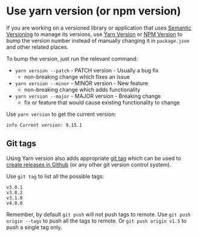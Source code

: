 # Use yarn version (or npm version)

If you are working on a versioned library or application that uses [Semantic Versioning](https://semver.org/) to manage its versions, use [Yarn Version](https://yarnpkg.com/en/docs/cli/version) or [NPM Version](https://docs.npmjs.com/cli/version) to bump the version number instead of manually changing it in `package.json` and other related places.

To bump the version, just run the relevant command:

- `yarn version --patch` - PATCH version - Usually a bug fix
 	- non-breaking change which fixes an issue
- `yarn version --minor` - MINOR version - New feature
	- non-breaking change which adds functionality
- `yarn version --major` - MAJOR version - Breaking change
	- fix or feature that would cause existing functionality to change

Use `yarn version` to get the current version:

	info Current version: 9.15.1

## Git tags

Using Yarn version also adds appropriate [git tag](https://www.atlassian.com/git/tutorials/inspecting-a-repository/git-tag) which can be used to [create releases in Github](https://help.github.com/en/articles/creating-releases) (or any other git version control system).

Use `git tag` to list all the possible tags:

	v3.0.1
	v3.0.2
	v3.1.0
	v4.0.0

Remember, by default `git push` will not push tags to remote. Use `git push origin --tags` to push all the tags to remote. Or `git push origin v1.5` to push a single tag only.
